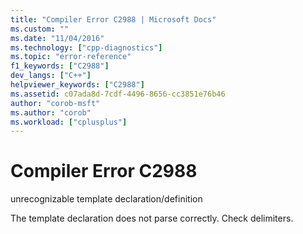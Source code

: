 ```yaml
---
title: "Compiler Error C2988 | Microsoft Docs"
ms.custom: ""
ms.date: "11/04/2016"
ms.technology: ["cpp-diagnostics"]
ms.topic: "error-reference"
f1_keywords: ["C2988"]
dev_langs: ["C++"]
helpviewer_keywords: ["C2988"]
ms.assetid: c07ada8d-7cdf-4496-8656-cc3851e76b46
author: "corob-msft"
ms.author: "corob"
ms.workload: ["cplusplus"]
---
```

# Compiler Error C2988
unrecognizable template declaration/definition  
  
 The template declaration does not parse correctly. Check delimiters.